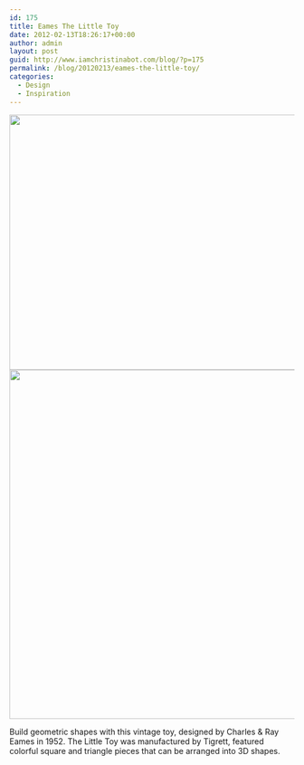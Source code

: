 ```yaml
---
id: 175
title: Eames The Little Toy
date: 2012-02-13T18:26:17+00:00
author: admin
layout: post
guid: http://www.iamchristinabot.com/blog/?p=175
permalink: /blog/20120213/eames-the-little-toy/
categories:
  - Design
  - Inspiration
---
```

<img src="http://www.iamchristinabot.com/blog/wp-content/uploads/2012/02/The-Little-Toy-Eames-1.jpg" alt="" title="The Little Toy Eames (1)" width="640" height="451" class="aligncenter size-full wp-image-177" srcset="http://www.iamchristinabot.com/blog/wp-content/uploads/2012/02/The-Little-Toy-Eames-1.jpg 640w, http://www.iamchristinabot.com/blog/wp-content/uploads/2012/02/The-Little-Toy-Eames-1-300x211.jpg 300w" sizes="(max-width: 640px) 100vw, 640px" />

<img src="http://www.iamchristinabot.com/blog/wp-content/uploads/2012/02/The-Little-Toy-Eames-2.jpg" alt="" title="The Little Toy Eames" width="800" height="617" class="aligncenter size-full wp-image-176" srcset="http://www.iamchristinabot.com/blog/wp-content/uploads/2012/02/The-Little-Toy-Eames-2.jpg 800w, http://www.iamchristinabot.com/blog/wp-content/uploads/2012/02/The-Little-Toy-Eames-2-300x231.jpg 300w" sizes="(max-width: 800px) 100vw, 800px" />

Build geometric shapes with this vintage toy, designed by Charles & Ray Eames in 1952. The Little Toy was manufactured by Tigrett, featured colorful square and triangle pieces that can be arranged into 3D shapes.